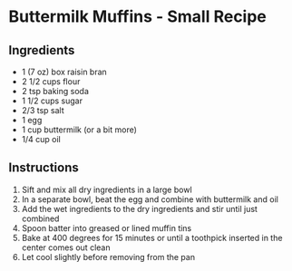 # Buttermilk Muffins - Small Recipe

## Ingredients

- 1 (7 oz) box raisin bran
- 2 1/2 cups flour
- 2 tsp baking soda
- 1 1/2 cups sugar
- 2/3 tsp salt
- 1 egg
- 1 cup buttermilk (or a bit more)
- 1/4 cup oil

## Instructions

1. Sift and mix all dry ingredients in a large bowl
2. In a separate bowl, beat the egg and combine with buttermilk and oil
3. Add the wet ingredients to the dry ingredients and stir until just combined
4. Spoon batter into greased or lined muffin tins
5. Bake at 400 degrees for 15 minutes or until a toothpick inserted in the center comes out clean
6. Let cool slightly before removing from the pan
